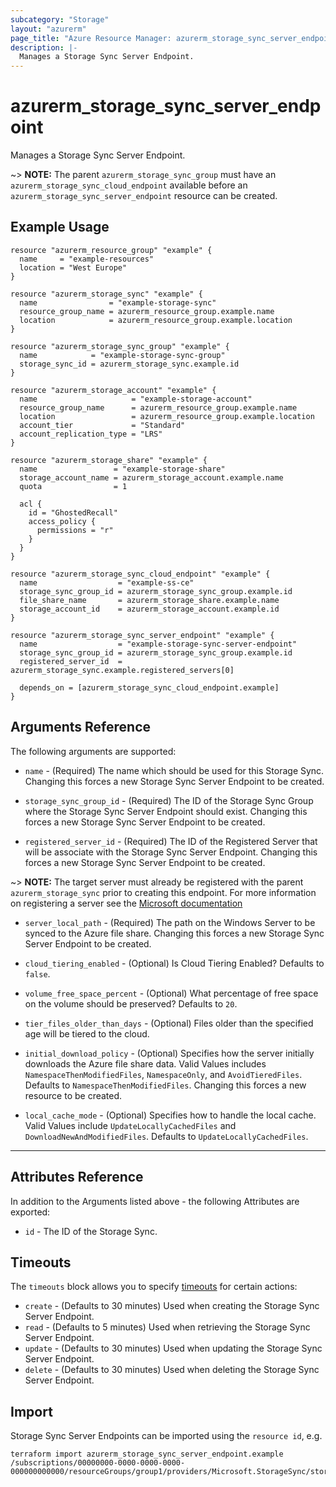 ```yaml
---
subcategory: "Storage"
layout: "azurerm"
page_title: "Azure Resource Manager: azurerm_storage_sync_server_endpoint"
description: |-
  Manages a Storage Sync Server Endpoint.
---
```


# azurerm_storage_sync_server_endpoint

Manages a Storage Sync Server Endpoint.

~> **NOTE:** The parent `azurerm_storage_sync_group` must have an `azurerm_storage_sync_cloud_endpoint` available before an `azurerm_storage_sync_server_endpoint` resource can be created.

## Example Usage

```hcl
resource "azurerm_resource_group" "example" {
  name     = "example-resources"
  location = "West Europe"
}

resource "azurerm_storage_sync" "example" {
  name                = "example-storage-sync"
  resource_group_name = azurerm_resource_group.example.name
  location            = azurerm_resource_group.example.location
}

resource "azurerm_storage_sync_group" "example" {
  name            = "example-storage-sync-group"
  storage_sync_id = azurerm_storage_sync.example.id
}

resource "azurerm_storage_account" "example" {
  name                     = "example-storage-account"
  resource_group_name      = azurerm_resource_group.example.name
  location                 = azurerm_resource_group.example.location
  account_tier             = "Standard"
  account_replication_type = "LRS"
}

resource "azurerm_storage_share" "example" {
  name                 = "example-storage-share"
  storage_account_name = azurerm_storage_account.example.name
  quota                = 1

  acl {
    id = "GhostedRecall"
    access_policy {
      permissions = "r"
    }
  }
}

resource "azurerm_storage_sync_cloud_endpoint" "example" {
  name                  = "example-ss-ce"
  storage_sync_group_id = azurerm_storage_sync_group.example.id
  file_share_name       = azurerm_storage_share.example.name
  storage_account_id    = azurerm_storage_account.example.id
}

resource "azurerm_storage_sync_server_endpoint" "example" {
  name                  = "example-storage-sync-server-endpoint"
  storage_sync_group_id = azurerm_storage_sync_group.example.id
  registered_server_id  = azurerm_storage_sync.example.registered_servers[0]

  depends_on = [azurerm_storage_sync_cloud_endpoint.example]
}
```

## Arguments Reference

The following arguments are supported:

* `name` - (Required) The name which should be used for this Storage Sync. Changing this forces a new Storage Sync Server Endpoint to be created.

* `storage_sync_group_id` - (Required) The ID of the Storage Sync Group where the Storage Sync Server Endpoint should exist. Changing this forces a new Storage Sync Server Endpoint to be created.

* `registered_server_id` - (Required) The ID of the Registered Server that will be associate with the Storage Sync Server Endpoint. Changing this forces a new Storage Sync Server Endpoint to be created.

~> **NOTE:** The target server must already be registered with the parent `azurerm_storage_sync` prior to creating this endpoint. For more information on registering a server see the [Microsoft documentation](https://learn.microsoft.com/azure/storage/file-sync/file-sync-server-registration)

* `server_local_path` - (Required) The path on the Windows Server to be synced to the Azure file share. Changing this forces a new Storage Sync Server Endpoint to be created.

* `cloud_tiering_enabled` - (Optional) Is Cloud Tiering Enabled? Defaults to `false`.

* `volume_free_space_percent` - (Optional) What percentage of free space on the volume should be preserved? Defaults to `20`.

* `tier_files_older_than_days` - (Optional) Files older than the specified age will be tiered to the cloud.

* `initial_download_policy` - (Optional) Specifies how the server initially downloads the Azure file share data. Valid Values includes `NamespaceThenModifiedFiles`, `NamespaceOnly`, and `AvoidTieredFiles`. Defaults to `NamespaceThenModifiedFiles`. Changing this forces a new resource to be created.

* `local_cache_mode` - (Optional) Specifies how to handle the local cache. Valid Values include `UpdateLocallyCachedFiles` and `DownloadNewAndModifiedFiles`. Defaults to `UpdateLocallyCachedFiles`.

---

## Attributes Reference

In addition to the Arguments listed above - the following Attributes are exported:

* `id` - The ID of the Storage Sync.

## Timeouts

The `timeouts` block allows you to specify [timeouts](https://www.terraform.io/language/resources/syntax#operation-timeouts) for certain actions:

* `create` - (Defaults to 30 minutes) Used when creating the Storage Sync Server Endpoint.
* `read` - (Defaults to 5 minutes) Used when retrieving the Storage Sync Server Endpoint.
* `update` - (Defaults to 30 minutes) Used when updating the Storage Sync Server Endpoint.
* `delete` - (Defaults to 30 minutes) Used when deleting the Storage Sync Server Endpoint.

## Import

Storage Sync Server Endpoints can be imported using the `resource id`, e.g.

```shell
terraform import azurerm_storage_sync_server_endpoint.example /subscriptions/00000000-0000-0000-0000-000000000000/resourceGroups/group1/providers/Microsoft.StorageSync/storageSyncServices/sync1/syncGroups/syncGroup1/serverEndpoints/endpoint1
```
